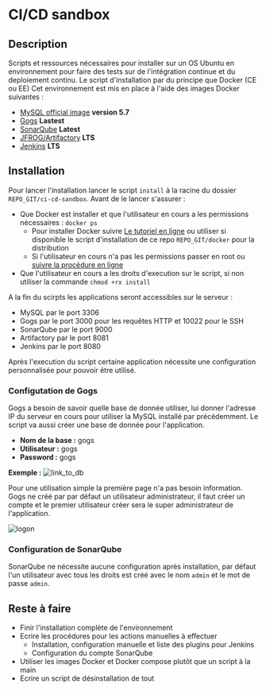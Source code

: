 # CI/CD sandbox

## Description

Scripts et ressources nécessaires pour installer sur un OS Ubuntu en environnement pour faire des tests sur de l'intégration continue et du deploiement continu.
Le script d'installation par du principe que Docker (CE ou EE) 
Cet environnement est mis en place à l'aide des images Docker suivantes :
* [MySQL official image](https://hub.docker.com/_/mysql/) **version 5.7**
* [Gogs](https://hub.docker.com/r/gogs/gogs/) **Lastest**
* [SonarQube](https://hub.docker.com/_/sonarqube/) **Latest**
* [JFROG/Artifactory](https://www.jfrog.com/confluence/display/RTF/Installing+with+Docker) **LTS**
* [Jenkins](https://hub.docker.com/r/jenkins/jenkins/) **LTS**

## Installation

Pour lancer l'installation lancer le script `install` à la racine du dossier `REPO_GIT/ci-cd-sandbox`. 
Avant de le lancer s'assurer :
* Que Docker est installer et que l'utilisateur en cours a les permissions nécessaires : `docker ps`
	* Pour installer Docker suivre [Le tutoriel en ligne](https://docs.docker.com/install/) ou utiliser si disponible le script d'installation de ce repo `REPO_GIT/docker` pour la distribution
	* Si l'utilisateur en cours n'a pas les permissions passer en root ou [suivre la procédure en ligne](https://docs.docker.com/install/linux/linux-postinstall/#manage-docker-as-a-non-root-user)
* Que l'utilisateur en cours a les droits d'execution sur le script, si non utiliser la commande `chmod +rx install`

A la fin du scirpts les applications seront accessibles sur le serveur :
* MySQL par le port 3306
* Gogs par le port 3000 pour les requêtes HTTP et 10022 pour le SSH
* SonarQube par le port 9000
* Artifactory par le port 8081
* Jenkins par le port 8080

Après l'execution du script certaine application nécessite une configuration personnalisée pour pouvoir être utilisé.

### Configutation de Gogs

Gogs a besoin de savoir quelle base de donnée utiliser, lui donner l'adresse IP du serveur en cours pour utiliser la MySQL installé par précédemment. Le script va aussi créer une base de donnée pour l'application.
* **Nom de la base :** gogs
* **Utilisateur :** gogs
* **Password :** gogs

**__Exemple :__**
![link_to_db](https://imgur.com/Xp9ounm.png)

Pour une utilisation simple la première page n'a pas besoin information. Gogs ne créé par par défaut un utilisateur administrateur, il faut créer un compte et le premier utilisateur créer sera le super administrateur de l'application.

![logon](https://imgur.com/1dCwFrn.png)

### Configuration de SonarQube

SonarQube ne nécessite aucune configuration après installation, par défaut l'un utilisateur avec tous les droits est créé avec le nom `admin` et le mot de passe `admin`.

## Reste à faire

* Finir l'installation complète de l'environnement
* Ecrire les procédures pour les actions manuelles à effectuer
	* Installation, configuration manuelle et liste des plugins pour Jenkins
	* Configuration du compte SonarQube
* Utiliser les images Docker et Docker compose plutôt que un script à la main
* Ecrire un script de désinstallation de tout
